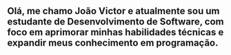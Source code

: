 ## Olá, me chamo João Victor e atualmente sou um estudante de Desenvolvimento de Software, com foco em aprimorar minhas habilidades técnicas e expandir meus conhecimento em programação.
